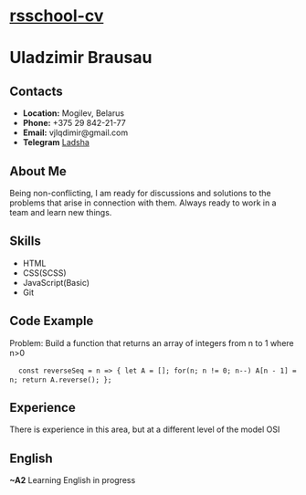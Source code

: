 <link rel="stylesheet" href="/rsschool-cv/assets/css/style.css?v=5cef5258b35fe557ebc566a5673ca03090d3e2cc">
</head> 
<body>
   <div class="container-lg px-3 my-5 markdown-body">
   <h1 id="rsschool-cv"><strong><a href="https://1adsha.github.io/rsschool-cv/">rsschool-cv</a></strong></h1>
   <h1 id="uladzimir-brausau"><strong>Uladzimir Brausau</strong></h1>
   <h2 id="contacts"><strong>Contacts</strong><a class="anchorjs-link " href="#contacts" aria-label="Anchor" data-anchorjs-icon="" style="font: 1em / 1 anchorjs-icons; padding-left: 0.375em;"></a></h2>
   <ul>
      <li><strong>Location:</strong> Mogilev, Belarus</li>
      <li><strong>Phone:</strong> +375 29 842-21-77</li>
      <li><strong>Email:</strong> vjlqdimir@gmail.com</li>
      <li><strong>Telegram</strong> <a href="https://t.me/ladsha">Ladsha</a></li>
   </ul>
   <h2 id="about-me"> <strong>About Me</strong> <a class="anchorjs-link " href="#about-me" aria-label="Anchor" data-anchorjs-icon="" style="font: 1em / 1 anchorjs-icons; padding-left: 0.375em;"></a> </h2>
   <p>Being non-conflicting, I am ready for discussions and solutions to the problems that arise in connection with them. Always ready to work in a team and learn new things.</p>
   <h2 id="skills"><strong>Skills</strong><a class="anchorjs-link " href="#skills" aria-label="Anchor" data-anchorjs-icon="" style="font: 1em / 1 anchorjs-icons; padding-left: 0.375em;"></a></h2>
   <ul>
      <li>HTML</li>
      <li>CSS(SCSS)</li>
      <li>JavaScript(Basic)</li>
      <li>Git</li>
   </ul>
   <h2 id="code-example"> <strong>Code Example</strong> <a class="anchorjs-link " href="#code-example" aria-label="Anchor" data-anchorjs-icon="" style="font: 1em / 1 anchorjs-icons; padding-left: 0.375em;"></a> </h2>
   <div class="language-plaintext highlighter-rouge">
      <div class="highlight">
         <p>Problem: Build a function that returns an array of integers from n to 1 where n>0</p>
         <pre class="highlight"> <code> const reverseSeq = n => { let A = []; for(n; n != 0; n--) A[n - 1] = n; return A.reverse(); }; </code> </pre>
      </div>
      <h2 id="experience"> <strong>Experience</strong> <a class="anchorjs-link " href="#experience" aria-label="Anchor" data-anchorjs-icon="" style="font: 1em / 1 anchorjs-icons; padding-left: 0.375em;"></a> </h2>
      <p>There is experience in this area, but at a different level of the model OSI</p>
      <h2 id="english"><strong>English</strong><a class="anchorjs-link " href="#english" aria-label="Anchor" data-anchorjs-icon="" style="font: 1em / 1 anchorjs-icons; padding-left: 0.375em;"></a></h2>
      <p><strong>~A2</strong> Learning English in progress</p>
   </div>

